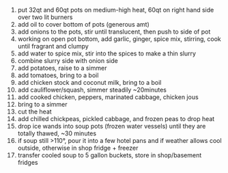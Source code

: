 1. put 32qt and 60qt pots on medium-high heat, 60qt on right hand side over two lit burners
1. add oil to cover bottom of pots (generous amt)
1. add onions to the pots, stir until translucent, then push to side of pot
1. working on open pot bottom, add garlic, ginger, spice mix, stirring, cook until fragrant and clumpy
1. add water to spice mix, stir into the spices to make a thin slurry
1. combine slurry side with onion side
1. add potatoes, raise to a simmer
1. add tomatoes, bring to a boil
1. add chicken stock and coconut milk, bring to a boil
1. add cauliflower/squash, simmer steadily ~20minutes
1. add cooked chicken, peppers, marinated cabbage, chicken jous
1. bring to a simmer
1. cut the heat
1. add chilled chickpeas, pickled cabbage, and frozen peas to drop heat
1. drop ice wands into soup pots (frozen water vessels) until they are totally thawed, ~30 minutes
1. if soup still >110°, pour it into a few hotel pans and if weather allows cool outside, otherwise in shop fridge + freezer
1. transfer cooled soup to 5 gallon buckets, store in shop/basement fridges

